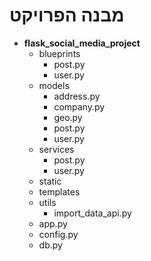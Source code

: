 # מבנה הפרויקט

* **flask_social_media_project**
  * blueprints
    * post.py
    * user.py
  * models
    * address.py
    * company.py
    * geo.py
    * post.py
    * user.py
  * services
    * post.py
    * user.py
  * static
  * templates
  * utils
    * import_data_api.py
  * app.py
  * config.py
  * db.py

